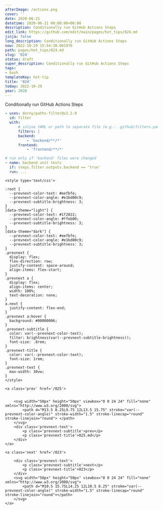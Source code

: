 ```yaml
---
afterImage: /actions.png
cover: ''
date: 2020-06-21
datetime: 2020-06-21 00:00:00+00:00
description: Conditionally run GitHub Actions Steps
edit_link: https://github.com/edit/main/pages/hot_tips/024.md
jinja: false
long_description: Conditionally run GitHub Actions Steps
now: 2022-10-29 15:54:38.061976
path: pages/hot_tips/024.md
slug: '024'
status: draft
super_description: Conditionally run GitHub Actions Steps
tags:
- bash
templateKey: hot-tip
title: '024'
today: 2022-10-29
year: 2020
---
```


Conditionally run GitHub Actions Steps

``` yaml
- uses: dorny/paths-filter@v2.2.0
  id: filter
  with:
      # inline YAML or path to separate file (e.g.: .github/filters.yaml)
      filters: |
      backend:
          - 'backend/**/*'
      frontend:
          - 'frontend/**/*'

# run only if 'backend' files were changed
- name: backend unit tests
  if: steps.filter.outputs.backend == 'true'
  run: ...
```
<div class='prevnext'>

    <style type='text/css'>

    :root {
      --prevnext-color-text: #eefbfe;
      --prevnext-color-angle: #e1bd00c9;
      --prevnext-subtitle-brightness: 3;
    }
    [data-theme="light"] {
      --prevnext-color-text: #1f2022;
      --prevnext-color-angle: #ffeb00;
      --prevnext-subtitle-brightness: 3;
    }
    [data-theme="dark"] {
      --prevnext-color-text: #eefbfe;
      --prevnext-color-angle: #e1bd00c9;
      --prevnext-subtitle-brightness: 3;
    }
    .prevnext {
      display: flex;
      flex-direction: row;
      justify-content: space-around;
      align-items: flex-start;
    }
    .prevnext a {
      display: flex;
      align-items: center;
      width: 100%;
      text-decoration: none;
    }
    a.next {
      justify-content: flex-end;
    }
    .prevnext a:hover {
      background: #00000006;
    }
    .prevnext-subtitle {
      color: var(--prevnext-color-text);
      filter: brightness(var(--prevnext-subtitle-brightness));
      font-size: .8rem;
    }
    .prevnext-title {
      color: var(--prevnext-color-text);
      font-size: 1rem;
    }
    .prevnext-text {
      max-width: 30vw;
    }
    </style>
    
    <a class='prev' href='/025'>
    

        <svg width="50px" height="50px" viewbox="0 0 24 24" fill="none" xmlns="http://www.w3.org/2000/svg">
            <path d="M13.5 8.25L9.75 12L13.5 15.75" stroke="var(--prevnext-color-angle)" stroke-width="1.5" stroke-linecap="round" stroke-linejoin="round"> </path>
        </svg>
        <div class='prevnext-text'>
            <p class='prevnext-subtitle'>prev</p>
            <p class='prevnext-title'>025.md</p>
        </div>
    </a>
    
    <a class='next' href='/023'>
    
        <div class='prevnext-text'>
            <p class='prevnext-subtitle'>next</p>
            <p class='prevnext-title'>023</p>
        </div>
        <svg width="50px" height="50px" viewbox="0 0 24 24" fill="none" xmlns="http://www.w3.org/2000/svg">
            <path d="M10.5 15.75L14.25 12L10.5 8.25" stroke="var(--prevnext-color-angle)" stroke-width="1.5" stroke-linecap="round" stroke-linejoin="round"></path>
        </svg>
    </a>
  </div>
